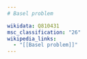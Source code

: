 ```yaml
---
# Basel problem

wikidata: Q810431
msc_classification: "26"
wikipedia_links:
  - "[[Basel problem]]"
---
```

